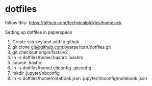 dotfiles
========
follow this- https://github.com/technicalpickles/homesick


Setting up dotfiles in paperspace
1. Create ssh key and add to github
2. git clone git@github.com:bearpelican/dotfiles.git
3. git checkout origin/fastaiv2
4. ln -s dotfiles/home/.bashrc .bashrc
5. source .bashrc
6. ln -s dotfiles/home/.gitconfig .gitconfig
7. mkdir .jupyter/nbconfig
8. ln -s dotfiles/home/notebook.json .jupyter/nbconfig/notebook.json
